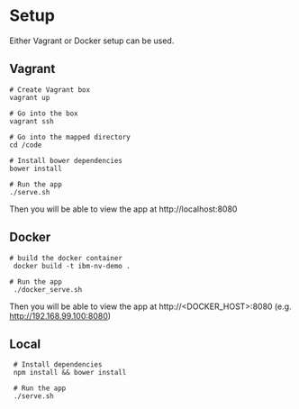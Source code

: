 # Setup

Either Vagrant or Docker setup can be used.

## Vagrant
```
# Create Vagrant box
vagrant up

# Go into the box
vagrant ssh

# Go into the mapped directory
cd /code

# Install bower dependencies
bower install

# Run the app 
./serve.sh
```

Then you will be able to view the app at http://localhost:8080

## Docker

```
# build the docker container
 docker build -t ibm-nv-demo .

# Run the app
 ./docker_serve.sh
```

Then you will be able to view the app at http://<DOCKER_HOST>:8080 (e.g. http://192.168.99.100:8080)

## Local

```
 # Install dependencies
 npm install && bower install

 # Run the app
 ./serve.sh
```
